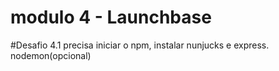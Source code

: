 # modulo 4 - Launchbase
#Desafio 4.1
precisa iniciar o npm, instalar nunjucks e express. 
nodemon(opcional)
